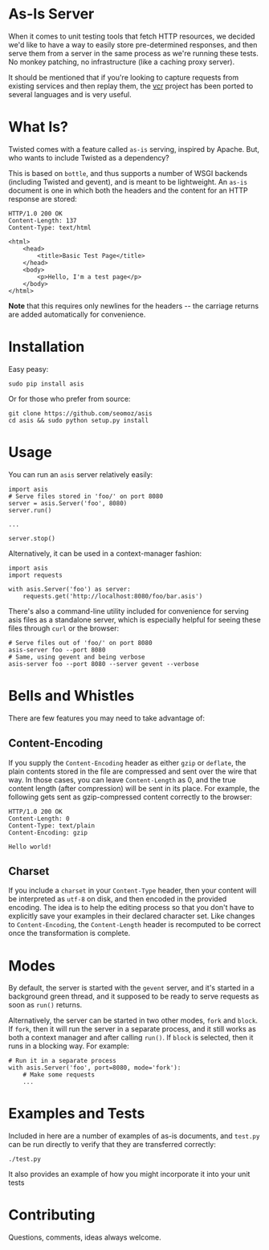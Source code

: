 As-Is Server
============
When it comes to unit testing tools that fetch HTTP resources, we decided we'd
like to have a way to easily store pre-determined responses, and then serve
them from a server in the same process as we're running these tests. No monkey
patching, no infrastructure (like a caching proxy server).

It should be mentioned that if you're looking to capture requests from existing
services and then replay them, the [vcr](https://github.com/myronmarston/vcr)
project has been ported to several languages and is very useful.

What Is?
========
Twisted comes with a feature called `as-is` serving, inspired by Apache. But,
who wants to include Twisted as a dependency?

This is based on `bottle`, and thus supports a number of WSGI backends 
(including Twisted and gevent), and is meant to be lightweight. An `as-is`
document is one in which both the headers and the content for an HTTP response
are stored:

    HTTP/1.0 200 OK
    Content-Length: 137
    Content-Type: text/html

    <html>
        <head>
            <title>Basic Test Page</title>
        </head>
        <body>
            <p>Hello, I'm a test page</p>
        </body>
    </html>

__Note__ that this requires only newlines for the headers -- the carriage
returns are added automatically for convenience.

Installation
============
Easy peasy:

    sudo pip install asis

Or for those who prefer from source:

    git clone https://github.com/seomoz/asis
    cd asis && sudo python setup.py install

Usage
=====
You can run an `asis` server relatively easily:

    import asis
    # Serve files stored in 'foo/' on port 8080
    server = asis.Server('foo', 8080)
    server.run()

    ...

    server.stop()

Alternatively, it can be used in a context-manager fashion:

    import asis
    import requests

    with asis.Server('foo') as server:
        requests.get('http://localhost:8080/foo/bar.asis')

There's also a command-line utility included for convenience for serving asis
files as a standalone server, which is especially helpful for seeing these
files through `curl` or the browser:

    # Serve files out of 'foo/' on port 8080
    asis-server foo --port 8080
    # Same, using gevent and being verbose
    asis-server foo --port 8080 --server gevent --verbose

Bells and Whistles
==================
There are few features you may need to take advantage of:

Content-Encoding
----------------
If you supply the `Content-Encoding` header as either `gzip` or `deflate`, the
plain contents stored in the file are compressed and sent over the wire that
way. In those cases, you can leave `Content-Length` as 0, and the true content
length (after compression) will be sent in its place. For example, the
following gets sent as gzip-compressed content correctly to the browser:

    HTTP/1.0 200 OK
    Content-Length: 0
    Content-Type: text/plain
    Content-Encoding: gzip

    Hello world!

Charset
-------
If you include a `charset` in your `Content-Type` header, then your content
will be interpreted as `utf-8` on disk, and then encoded in the provided
encoding. The idea is to help the editing process so that you don't have to
explicitly save your examples in their declared character set. Like changes to
`Content-Encoding`, the `Content-Length` header is recomputed to be correct
once the transformation is complete.

Modes
=====
By default, the server is started with the `gevent` server, and it's started in
a background green thread, and it supposed to be ready to serve requests as
soon as `run()` returns.

Alternatively, the server can be started in two other modes, `fork` and
`block`. If `fork`, then it will run the server in a separate process, and it
still works as both a context manager and after calling `run()`. If `block` is
selected, then it runs in a blocking way. For example:

    # Run it in a separate process
    with asis.Server('foo', port=8080, mode='fork'):
        # Make some requests
        ...

Examples and Tests
==================
Included in here are a number of examples of as-is documents, and `test.py` can
be run directly to verify that they are transferred correctly:

    ./test.py

It also provides an example of how you might incorporate it into your unit
tests

Contributing
============
Questions, comments, ideas always welcome.
